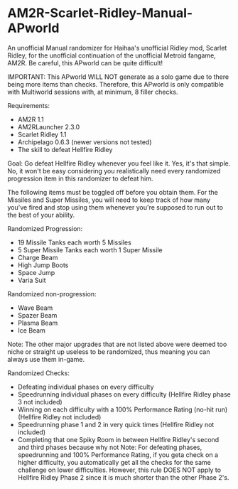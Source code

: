 # AM2R-Scarlet-Ridley-Manual-APworld
An unofficial Manual randomizer for Haihaa's unofficial Ridley mod, Scarlet Ridley, for the unofficial continuation of the unofficial Metroid fangame, AM2R. Be careful, this APworld can be quite difficult!

IMPORTANT: This APworld WILL NOT generate as a solo game due to there being more items than checks. Therefore, this APworld is only compatible with Multiworld sessions with, at minimum, 8 filler checks.

Requirements:
- AM2R 1.1
- AM2RLauncher 2.3.0
- Scarlet Ridley 1.1
- Archipelago 0.6.3 (newer versions not tested)
- The skill to defeat Hellfire Ridley

Goal:
Go defeat Hellfire Ridley whenever you feel like it. Yes, it's that simple. No, it won't be easy considering you realistically need every randomized progression item in this randomizer to defeat him.

The following items must be toggled off before you obtain them. For the Missiles and Super Missiles, you will need to keep track of how many you've fired and stop using them whenever you're supposed to run out to the best of your ability.

Randomized Progression:
- 19 Missile Tanks each worth 5 Missiles
- 5 Super Missile Tanks each worth 1 Super Missile
- Charge Beam
- High Jump Boots
- Space Jump
- Varia Suit

Randomized non-progression:
- Wave Beam
- Spazer Beam
- Plasma Beam
- Ice Beam

Note: The other major upgrades that are not listed above were deemed too niche or straight up useless to be randomized, thus meaning you can always use them in-game.

Randomized Checks:
- Defeating individual phases on every difficulty
- Speedrunning individual phases on every difficulty (Hellfire Ridley phase 3 not included)
- Winning on each difficulty with a 100% Performance Rating (no-hit run) (Hellfire Ridley not included)
- Speedrunning phase 1 and 2 in very quick times (Hellfire Ridley not included)
- Completing that one Spiky Room in between Hellfire Ridley's second and third phases because why not
Note: For defeating phases, speedrunning and 100% Performance Rating, if you geta check on a higher difficulty, you automatically get all the checks for the same challenge on lower difficulties. However, this rule DOES NOT apply to Hellfire Ridley Phase 2 since it is much shorter than the other Phase 2's.
